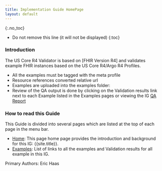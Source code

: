 ```yaml
---
title: Implementation Guide HomePage
layout: default
---
```


{:.no_toc}

<!-- TOC  the css styling for this is \pages\assets\css\project.css under 'markdown-toc'-->

* Do not remove this line (it will not be displayed)
{:toc}


<!-- end TOC -->

### Introduction

The US Core R4 Validator is based on [FHIR Version R4] and validates example FHIR instances based on the US Core R4/Argo R4 Profiles.
  - All the examples must be tagged with the meta profile
  - Resource references converted relative url
  - Examples are uploaded into the examples folder:
  - Review of the QA output is done by clicking on the Validation results link next to each Example listed in the Examples pages or viewing the IG [QA Report](qa.html)

### How to read this Guide

This Guide is divided into several pages which are listed at the top of each page in the menu bar.

- [Home](index.html): This page  home page provides the introduction and background for this IG: {{site.title}}.
- [Examples](all-examples.html): List of links to all the examples and Validation results for all example in this IG.  


Primary Authors:  Eric Haas
